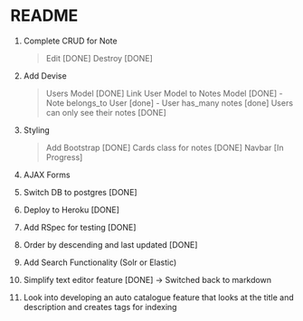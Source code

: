 # README

1) Complete CRUD for Note
	> Edit [DONE]
	> Destroy [DONE]

2) Add Devise
	> Users Model [DONE]
	> Link User Model to Notes Model [DONE]
		- Note belongs_to User [done]
		- User has_many notes [done]
	> Users can only see their notes [DONE]


3) Styling
	> Add Bootstrap [DONE]
	> Cards class for notes [DONE]
	> Navbar [In Progress]

4) AJAX Forms

5) Switch DB to postgres [DONE]

6) Deploy to Heroku [DONE]

7) Add RSpec for testing [DONE]

8) Order by descending and last updated [DONE]

9) Add Search Functionality (Solr or Elastic)

10) Simplify text editor feature [DONE] -> Switched back to markdown

11) Look into developing an auto catalogue feature that looks at the title and description and creates tags for indexing